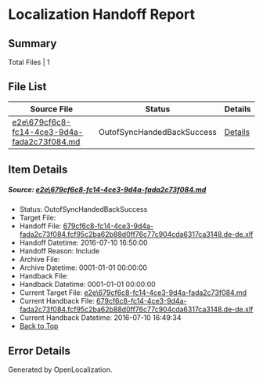 # <a name='report-top'></a> Localization Handoff Report

## Summary
 Total Files | 1

## File List
 Source File | Status | Details 
 ----------- | ------ | ------- 
 [e2e\679cf6c8-fc14-4ce3-9d4a-fada2c73f084.md](https://github.com/OpenLocalizationTestOrg/oltest/blob/933dee22aaa55b4ea1753cb94a7507a1c8e4d638/e2e/679cf6c8-fc14-4ce3-9d4a-fada2c73f084.md) | OutofSyncHandedBackSuccess | [Details](#680849729192a00d9477e30c2852845c17f969a42)

## Item Details
##### <a name='680849729192a00d9477e30c2852845c17f969a42'></a> Source: [e2e\679cf6c8-fc14-4ce3-9d4a-fada2c73f084.md](https://github.com/OpenLocalizationTestOrg/oltest/blob/933dee22aaa55b4ea1753cb94a7507a1c8e4d638/e2e/679cf6c8-fc14-4ce3-9d4a-fada2c73f084.md)
* Status: OutofSyncHandedBackSuccess
* Target File: 
* Handoff File: [679cf6c8-fc14-4ce3-9d4a-fada2c73f084.fcf95c2ba62b88d0ff76c77c904cda6317ca3148.de-de.xlf](https://github.com/OpenLocalizationTestOrg/olhandoff-e2e/blob/6257cd570f8bd4d6ae062c0472ba01fdb8e42c7f/ol-handoff/OpenLocalizationTestOrg/oltest-dede-fly/ci/ht/679cf6c8-fc14-4ce3-9d4a-fada2c73f084.fcf95c2ba62b88d0ff76c77c904cda6317ca3148.de-de.xlf)
* Handoff Datetime: 2016-07-10 16:50:00
* Handoff Reason: Include
* Archive File: 
* Archive Datetime: 0001-01-01 00:00:00
* Handback File: 
* Handback Datetime: 0001-01-01 00:00:00
* Current Target File: [e2e\679cf6c8-fc14-4ce3-9d4a-fada2c73f084.md](https://github.com/OpenLocalizationTestOrg/oltest-dede-fly/blob/8ac400c71da3f3f51ab9f612e18ed3d07073b6ec/e2e/679cf6c8-fc14-4ce3-9d4a-fada2c73f084.md)
* Current Handback File: [679cf6c8-fc14-4ce3-9d4a-fada2c73f084.fcf95c2ba62b88d0ff76c77c904cda6317ca3148.de-de.xlf](https://github.com/OpenLocalizationTestOrg/olhandback-e2e/blob/b5c296df0374e5627cc9846f23532d14fd2e5292/ol-handback/OpenLocalizationTestOrg/oltest-dede-fly/ci/ht/679cf6c8-fc14-4ce3-9d4a-fada2c73f084.fcf95c2ba62b88d0ff76c77c904cda6317ca3148.de-de.xlf)
* Current Handback Datetime: 2016-07-10 16:49:34
* [Back to Top](#report-top)


## Error Details

Generated by OpenLocalization.
